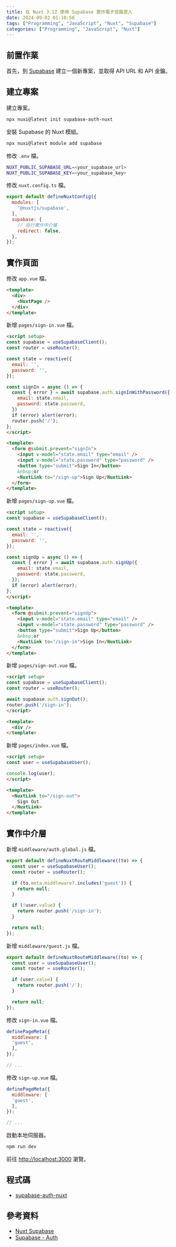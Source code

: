 ```yaml
---
title: 在 Nuxt 3.12 使用 Supabase 實作電子信箱登入
date: 2024-09-02 01:10:58
tags: ["Programming", "JavaScript", "Nuxt", "Supabase"]
categories: ["Programming", "JavaScript", "Nuxt"]
---
```


## 前置作業

首先，到 [Supabase](https://supabase.com/) 建立一個新專案，並取得 API URL 和 API 金鑰。

## 建立專案

建立專案。

```bash
npx nuxi@latest init supabase-auth-nuxt
```

安裝 Supabase 的 Nuxt 模組。

```bash
npx nuxi@latest module add supabase
```

修改 `.env` 檔。

```bash
NUXT_PUBLIC_SUPABASE_URL=<your_supabase_url>
NUXT_PUBLIC_SUPABASE_KEY=<your_supabase_key>
```

修改 `nuxt.config.ts` 檔。

```js
export default defineNuxtConfig({
  modules: [
    '@nuxtjs/supabase',
  ],
  supabase: {
    // 自行實作中介層
    redirect: false,
  },
});
```

## 實作頁面

修改 `app.vue` 檔。

```html
<template>
  <div>
    <NuxtPage />
  </div>
</template>
```

新增 `pages/sign-in.vue` 檔。

```html
<script setup>
const supabase = useSupabaseClient();
const router = useRouter();

const state = reactive({
  email: '',
  password: '',
});

const signIn = async () => {
  const { error } = await supabase.auth.signInWithPassword({
    email: state.email,
    password: state.password,
  })
  if (error) alert(error);
  router.push('/');
};
</script>

<template>
  <form @submit.prevent="signIn">
    <input v-model="state.email" type="email" />
    <input v-model="state.password" type="password" />
    <button type="submit">Sign In</button>
    &nbsp;or
    <NuxtLink to="/sign-up">Sign Up</NuxtLink>
  </form>
</template>
```

新增 `pages/sign-up.vue` 檔。

```html
<script setup>
const supabase = useSupabaseClient();

const state = reactive({
  email: '',
  password: '',
});

const signUp = async () => {
  const { error } = await supabase.auth.signUp({
    email: state.email,
    password: state.password,
  });
  if (error) alert(error);
};
</script>

<template>
  <form @submit.prevent="signUp">
    <input v-model="state.email" type="email" />
    <input v-model="state.password" type="password" />
    <button type="submit">Sign Up</button>
    &nbsp;or
    <NuxtLink to="/sign-in">Sign In</NuxtLink>
  </form>
</template>
```

新增 `pages/sign-out.vue` 檔。

```html
<script setup>
const supabase = useSupabaseClient();
const router = useRouter();

await supabase.auth.signOut();
router.push('/sign-in');
</script>

<template>
  <div />
</template>
```

新增 `pages/index.vue` 檔。

```html
<script setup>
const user = useSupabaseUser();

console.log(user);
</script>

<template>
  <NuxtLink to="/sign-out">
    Sign Out
  </NuxtLink>
</template>
```

## 實作中介層

新增 `middleware/auth.global.js` 檔。

```js
export default defineNuxtRouteMiddleware((to) => {
  const user = useSupabaseUser();
  const router = useRouter();

  if (to.meta.middleware?.includes('guest')) {
    return null;
  }

  if (!user.value) {
    return router.push('/sign-in');
  }

  return null;
});
```

新增 `middleware/guest.js` 檔。

```js
export default defineNuxtRouteMiddleware((to) => {
  const user = useSupabaseUser();
  const router = useRouter();

  if (user.value) {
    return router.push('/');
  }

  return null;
});
```

修改 `sign-in.vue` 檔。

```js
definePageMeta({
  middleware: [
  'guest',
  ],
});

// ...
```

修改 `sign-up.vue` 檔。

```js
definePageMeta({
  middleware: [
  'guest',
  ],
});

// ...
```

啟動本地伺服器。

```bash
npm run dev
```

前往 <http://localhost:3000> 瀏覽。

## 程式碼

- [supabase-auth-nuxt](https://github.com/memochou1993/supabase-auth-nuxt)

## 參考資料

- [Nuxt Supabase](https://supabase.nuxtjs.org/)
- [Supabase - Auth](https://supabase.com/docs/reference/javascript/auth-api)
